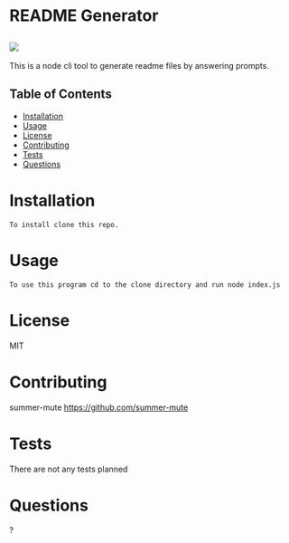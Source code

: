 # README Generator
  <a href=""><img src="https://img.shields.io/npm/l/ok"></a>
  ---

This is a node cli tool to generate readme files by answering prompts.

## Table of Contents
  * [Installation](#installation)
  * [Usage](#usage)
  * [License](#license)
  * [Contributing](#contributing)
  * [Tests](#tests)
  * [Questions](#questions)
# Installation
    To install clone this repo.
# Usage
    To use this program cd to the clone directory and run node index.js
# License
  MIT
# Contributing
  summer-mute
  https://github.com/summer-mute
# Tests
  There are not any tests planned
# Questions  
  ?
